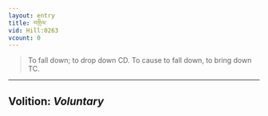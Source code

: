 ```yaml
---
layout: entry
title: བགྲིལ་
vid: Hill:0263
vcount: 0
---
```

> To fall down; to drop down CD\. To cause to fall down, to bring down TC\.

---
Volition: _Voluntary_
---

